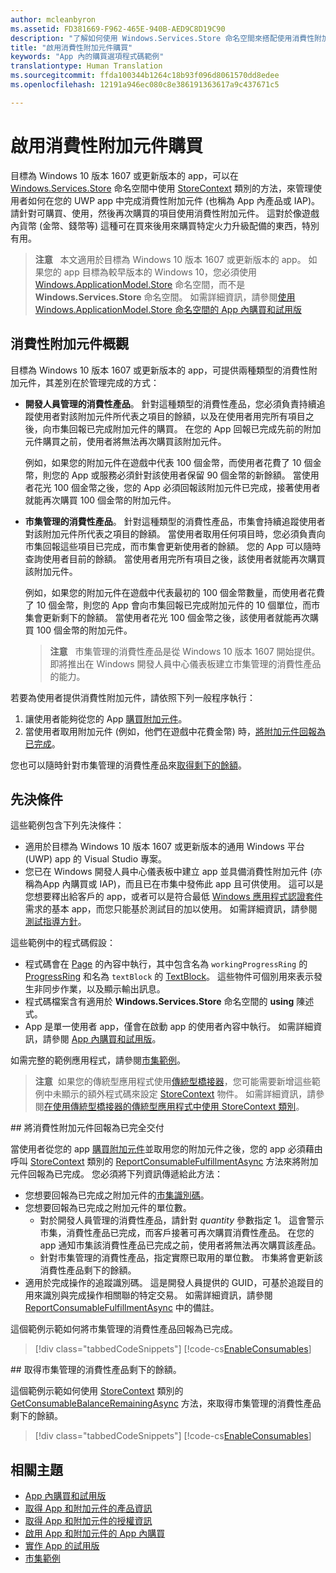 ```yaml
---
author: mcleanbyron
ms.assetid: FD381669-F962-465E-940B-AED9C8D19C90
description: "了解如何使用 Windows.Services.Store 命名空間來搭配使用消費性附加元件。"
title: "啟用消費性附加元件購買"
keywords: "App 內的購買選項程式碼範例"
translationtype: Human Translation
ms.sourcegitcommit: ffda100344b1264c18b93f096d8061570dd8edee
ms.openlocfilehash: 12191a946ec080c8e386191363617a9c437671c5

---
```


# <a name="enable-consumable-add-on-purchases"></a>啟用消費性附加元件購買

目標為 Windows&nbsp;10 版本 1607 或更新版本的 app，可以在 [Windows.Services.Store](https://msdn.microsoft.com/library/windows/apps/windows.services.store.aspx) 命名空間中使用 [StoreContext](https://msdn.microsoft.com/library/windows/apps/windows.services.store.storecontext.aspx) 類別的方法，來管理使用者如何在您的 UWP app 中完成消費性附加元件 (也稱為 App 內產品或 IAP)。 請針對可購買、使用，然後再次購買的項目使用消費性附加元件。 這對於像遊戲內貨幣 (金幣、錢幣等) 這種可在買來後用來購買特定火力升級配備的東西，特別有用。

>**注意** &nbsp;&nbsp;本文適用於目標為 Windows&nbsp;10 版本 1607 或更新版本的 app。 如果您的 app 目標為較早版本的 Windows 10，您必須使用 [Windows.ApplicationModel.Store](https://msdn.microsoft.com/library/windows/apps/windows.applicationmodel.store.aspx) 命名空間，而不是 **Windows.Services.Store** 命名空間。 如需詳細資訊，請參閱[使用 Windows.ApplicationModel.Store 命名空間的 App 內購買和試用版](in-app-purchases-and-trials-using-the-windows-applicationmodel-store-namespace.md)

## <a name="overview-of-consumable-add-ons"></a>消費性附加元件概觀

目標為 Windows&nbsp;10 版本 1607 或更新版本的 app，可提供兩種類型的消費性附加元件，其差別在於管理完成的方式：

* **開發人員管理的消費性產品**。 針對這種類型的消費性產品，您必須負責持續追蹤使用者對該附加元件所代表之項目的餘額，以及在使用者用完所有項目之後，向市集回報已完成附加元件的購買。 在您的 App 回報已完成先前的附加元件購買之前，使用者將無法再次購買該附加元件。

  例如，如果您的附加元件在遊戲中代表 100 個金幣，而使用者花費了 10 個金幣，則您的 App 或服務必須針對該使用者保留 90 個金幣的新餘額。 當使用者花光 100 個金幣之後，您的 App 必須回報該附加元件已完成，接著使用者就能再次購買 100 個金幣的附加元件。

* **市集管理的消費性產品**。 針對這種類型的消費性產品，市集會持續追蹤使用者對該附加元件所代表之項目的餘額。 當使用者取用任何項目時，您必須負責向市集回報這些項目已完成，而市集會更新使用者的餘額。 您的 App 可以隨時查詢使用者目前的餘額。 當使用者用完所有項目之後，該使用者就能再次購買該附加元件。

  例如，如果您的附加元件在遊戲中代表最初的 100 個金幣數量，而使用者花費了 10 個金幣，則您的 App 會向市集回報已完成附加元件的 10 個單位，而市集會更新剩下的餘額。 當使用者花光 100 個金幣之後，該使用者就能再次購買 100 個金幣的附加元件。

  >**注意** &nbsp;&nbsp;市集管理的消費性產品是從 Windows&nbsp;10 版本 1607 開始提供。 即將推出在 Windows 開發人員中心儀表板建立市集管理的消費性產品的能力。

若要為使用者提供消費性附加元件，請依照下列一般程序執行：

1. 讓使用者能夠從您的 App [購買附加元件](enable-in-app-purchases-of-apps-and-add-ons.md)。
3. 當使用者取用附加元件 (例如，他們在遊戲中花費金幣) 時，[將附加元件回報為已完成](enable-consumable-add-on-purchases.md#report_fulfilled)。

您也可以隨時針對市集管理的消費性產品來[取得剩下的餘額](enable-consumable-add-on-purchases.md#get_balance)。

## <a name="prerequisites"></a>先決條件

這些範例包含下列先決條件：
* 適用於目標為 Windows&nbsp;10 版本 1607 或更新版本的通用 Windows 平台 (UWP) app 的 Visual Studio 專案。
* 您已在 Windows 開發人員中心儀表板中建立 app 並具備消費性附加元件 (亦稱為App 內購買或 IAP)，而且已在市集中發佈此 app 且可供使用。 這可以是您想要釋出給客戶的 app，或者可以是符合最低 [Windows 應用程式認證套件](https://developer.microsoft.com/windows/develop/app-certification-kit)需求的基本 app，而您只能基於測試目的加以使用。 如需詳細資訊，請參閱[測試指導方針](in-app-purchases-and-trials.md#testing)。

這些範例中的程式碼假設：
* 程式碼會在 [Page](https://msdn.microsoft.com/library/windows/apps/windows.ui.xaml.controls.page.aspx) 的內容中執行，其中包含名為 ```workingProgressRing``` 的 [ProgressRing](https://msdn.microsoft.com/library/windows/apps/windows.ui.xaml.controls.progressring.aspx) 和名為 ```textBlock``` 的 [TextBlock](https://msdn.microsoft.com/library/windows/apps/windows.ui.xaml.controls.textblock.aspx)。 這些物件可個別用來表示發生非同步作業，以及顯示輸出訊息。
* 程式碼檔案含有適用於 **Windows.Services.Store** 命名空間的 **using** 陳述式。
* App 是單一使用者 app，僅會在啟動 app 的使用者內容中執行。 如需詳細資訊，請參閱 [App 內購買和試用版](in-app-purchases-and-trials.md#api_intro)。

如需完整的範例應用程式，請參閱[市集範例](https://github.com/Microsoft/Windows-universal-samples/tree/master/Samples/Store)。

>**注意**&nbsp;&nbsp;如果您的傳統型應用程式使用[傳統型橋接器](https://developer.microsoft.com/windows/bridges/desktop)，您可能需要新增這些範例中未顯示的額外程式碼來設定 [StoreContext](https://msdn.microsoft.com/library/windows/apps/windows.services.store.storecontext.aspx) 物件。 如需詳細資訊，請參閱[在使用傳統型橋接器的傳統型應用程式中使用 StoreContext 類別](in-app-purchases-and-trials.md#desktop)。

<span id="report_fulfilled" />
## <a name="report-a-consumable-add-on-as-fulfilled"></a>將消費性附加元件回報為已完全交付

當使用者從您的 app [購買附加元件](enable-in-app-purchases-of-apps-and-add-ons.md)並取用您的附加元件之後，您的 app 必須藉由呼叫 [StoreContext](https://msdn.microsoft.com/library/windows/apps/windows.services.store.storecontext.aspx) 類別的 [ReportConsumableFulfillmentAsync](https://msdn.microsoft.com/library/windows/apps/windows.services.store.storecontext.reportconsumablefulfillmentasync.aspx) 方法來將附加元件回報為已完成。 您必須將下列資訊傳遞給此方法：

* 您想要回報為已完成之附加元件的[市集識別碼](in-app-purchases-and-trials.md#store_ids)。
* 您想要回報為已完成之附加元件的單位數。
  * 對於開發人員管理的消費性產品，請針對 *quantity* 參數指定 1。 這會警示市集，消費性產品已完成，而客戶接著可再次購買消費性產品。 在您的 app 通知市集該消費性產品已完成之前，使用者將無法再次購買該產品。
  * 針對市集管理的消費性產品，指定實際已取用的單位數。 市集將會更新該消費性產品剩下的餘額。
* 適用於完成操作的追蹤識別碼。 這是開發人員提供的 GUID，可基於追蹤目的用來識別與完成操作相關聯的特定交易。 如需詳細資訊，請參閱 [ReportConsumableFulfillmentAsync](https://msdn.microsoft.com/library/windows/apps/windows.services.store.storecontext.reportconsumablefulfillmentasync.aspx) 中的備註。

這個範例示範如何將市集管理的消費性產品回報為已完成。

> [!div class="tabbedCodeSnippets"]
[!code-cs[EnableConsumables](./code/InAppPurchasesAndLicenses_RS1/cs/ConsumeAddOnPage.xaml.cs#ConsumeAddOn)]

<span id="get_balance" />
## <a name="get-the-remaining-balance-for-a-store-managed-consumable"></a>取得市集管理的消費性產品剩下的餘額。

這個範例示範如何使用 [StoreContext](https://msdn.microsoft.com/library/windows/apps/windows.services.store.storecontext.aspx) 類別的 [GetConsumableBalanceRemainingAsync](https://msdn.microsoft.com/library/windows/apps/windows.services.store.storecontext.getconsumablebalanceremainingasync.aspx) 方法，來取得市集管理的消費性產品剩下的餘額。

> [!div class="tabbedCodeSnippets"]
[!code-cs[EnableConsumables](./code/InAppPurchasesAndLicenses_RS1/cs/GetRemainingAddOnBalancePage.xaml.cs#GetRemainingAddOnBalance)]

## <a name="related-topics"></a>相關主題

* [App 內購買和試用版](in-app-purchases-and-trials.md)
* [取得 App 和附加元件的產品資訊](get-product-info-for-apps-and-add-ons.md)
* [取得 App 和附加元件的授權資訊](get-license-info-for-apps-and-add-ons.md)
* [啟用 App 和附加元件的 App 內購買](enable-in-app-purchases-of-apps-and-add-ons.md)
* [實作 App 的試用版](implement-a-trial-version-of-your-app.md)
* [市集範例](https://github.com/Microsoft/Windows-universal-samples/tree/master/Samples/Store)



<!--HONumber=Dec16_HO1-->


